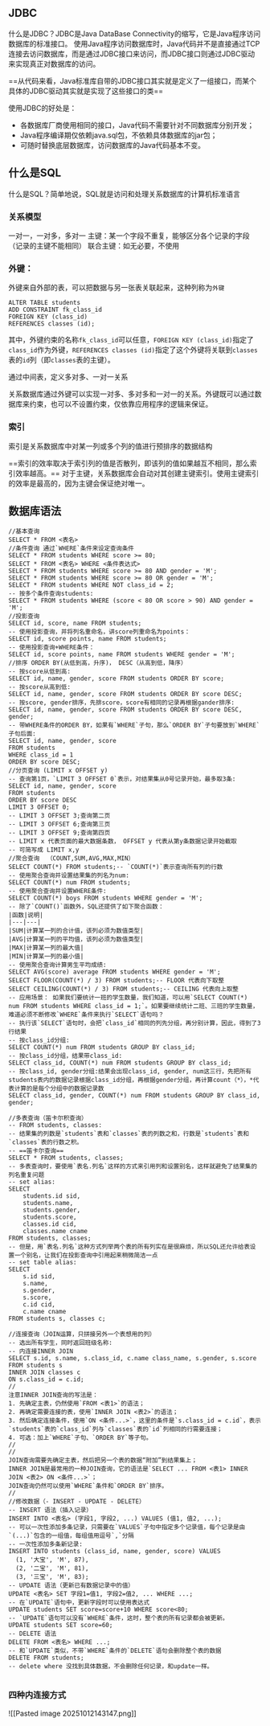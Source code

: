## JDBC
什么是JDBC？JDBC是Java DataBase Connectivity的缩写，它是Java程序访问数据库的标准接口。
使用Java程序访问数据库时，Java代码并不是直接通过TCP连接去访问数据库，而是通过JDBC接口来访问，而JDBC接口则通过JDBC驱动来实现真正对数据库的访问。

==从代码来看，Java标准库自带的JDBC接口其实就是定义了一组接口，而某个具体的JDBC驱动其实就是实现了这些接口的类==

使用JDBC的好处是：

- 各数据库厂商使用相同的接口，Java代码不需要针对不同数据库分别开发；
- Java程序编译期仅依赖java.sql包，不依赖具体数据库的jar包；
- 可随时替换底层数据库，访问数据库的Java代码基本不变。

## 什么是SQL
什么是SQL？简单地说，SQL就是访问和处理关系数据库的计算机标准语言

### 关系模型
一对一，一对多，多对一
主键：某一个字段不重复，能够区分各个记录的字段（记录的主键不能相同）
联合主键：如无必要，不使用

### 外键：
外键来自外部的表，可以把数据与另一张表关联起来，这种列称为`外键`
```mysql
ALTER TABLE students
ADD CONSTRAINT fk_class_id
FOREIGN KEY (class_id)
REFERENCES classes (id);
```
其中，外键约束的名称`fk_class_id`可以任意，`FOREIGN KEY (class_id)`指定了`class_id`作为外键，`REFERENCES classes (id)`指定了这个外键将关联到`classes`表的`id`列（即`classes`表的主键）。


通过中间表，定义多对多、一对一关系

关系数据库通过外键可以实现一对多、多对多和一对一的关系。外键既可以通过数据库来约束，也可以不设置约束，仅依靠应用程序的逻辑来保证。

### 索引
索引是关系数据库中对某一列或多个列的值进行预排序的数据结构

==索引的效率取决于索引列的值是否散列，即该列的值如果越互不相同，那么索引效率越高。==
对于主键，关系数据库会自动对其创建主键索引。使用主键索引的效率是最高的，因为主键会保证绝对唯一。


## 数据库语法

```mysql
//基本查询
SELECT * FROM <表名>
//条件查询 通过`WHERE`条件来设定查询条件
SELECT * FROM students WHERE score >= 80;
SELECT * FROM <表名> WHERE <条件表达式>
SELECT * FROM students WHERE score >= 80 AND gender = 'M';
SELECT * FROM students WHERE score >= 80 OR gender = 'M';
SELECT * FROM students WHERE NOT class_id = 2;
-- 按多个条件查询students:
SELECT * FROM students WHERE (score < 80 OR score > 90) AND gender = 'M';
//投影查询
SELECT id, score, name FROM students;
-- 使用投影查询，并将列名重命名，讲score列重命名为points：
SELECT id, score points, name FROM students;
-- 使用投影查询+WHERE条件：
SELECT id, score points, name FROM students WHERE gender = 'M';
//排序 ORDER BY(从低到高，升序)， DESC（从高到低，降序）
-- 按score从低到高:
SELECT id, name, gender, score FROM students ORDER BY score;
-- 按score从高到低:
SELECT id, name, gender, score FROM students ORDER BY score DESC;
-- 按score, gender排序，先排score，score有相同的记录再根据gander排序:
SELECT id, name, gender, score FROM students ORDER BY score DESC, gender;
-- 带WHERE条件的ORDER BY，如果有`WHERE`子句，那么`ORDER BY`子句要放到`WHERE`子句后面:
SELECT id, name, gender, score
FROM students
WHERE class_id = 1
ORDER BY score DESC;
//分页查询 (LIMIT x OFFSET y)
-- 查询第1页，`LIMIT 3 OFFSET 0`表示，对结果集从0号记录开始，最多取3条:
SELECT id, name, gender, score
FROM students
ORDER BY score DESC
LIMIT 3 OFFSET 0;
-- LIMIT 3 OFFSET 3;查询第二页
-- LIMIT 3 OFFSET 6;查询第三页
-- LIMIT 3 OFFSET 9;查询第四页
-- LIMIT x 代表页面的最大数据条数， OFFSET y 代表从第y条数据记录开始截取
-- 可简写成 LIMIT x,y
//聚合查询  （COUNT,SUM,AVG,MAX,MIN）
SELECT COUNT(*) FROM students;-- `COUNT(*)`表示查询所有列的行数
-- 使用聚合查询并设置结果集的列名为num:
SELECT COUNT(*) num FROM students;
-- 使用聚合查询并设置WHERE条件:
SELECT COUNT(*) boys FROM students WHERE gender = 'M';
-- 除了`COUNT()`函数外，SQL还提供了如下聚合函数：
|函数|说明|
|---|---|
|SUM|计算某一列的合计值，该列必须为数值类型|
|AVG|计算某一列的平均值，该列必须为数值类型|
|MAX|计算某一列的最大值|
|MIN|计算某一列的最小值|
-- 使用聚合查询计算男生平均成绩:
SELECT AVG(score) average FROM students WHERE gender = 'M';
SELECT FLOOR(COUNT(*) / 3) FROM students;-- FLOOR 代表向下取整
SELECT CEILING(COUNT(*) / 3) FROM students;-- CEILING 代表向上取整
-- 应用场景： 如果我们要统计一班的学生数量，我们知道，可以用`SELECT COUNT(*) num FROM students WHERE class_id = 1;`。如果要继续统计二班、三班的学生数量，难道必须不断修改`WHERE`条件来执行`SELECT`语句吗？
-- 执行该`SELECT`语句时，会把`class_id`相同的列先分组，再分别计算，因此，得到了3行结果
-- 按class_id分组:
SELECT COUNT(*) num FROM students GROUP BY class_id;
-- 按class_id分组，结果带class_id:
SELECT class_id, COUNT(*) num FROM students GROUP BY class_id;
-- 按class_id, gender分组:结果会出现class_id, gender, num这三行，先把所有students表内的数据记录根据class_id分组，再根据gender分组，再计算count（*），*代表计算的是每个分组中的数据记录数
SELECT class_id, gender, COUNT(*) num FROM students GROUP BY class_id, gender;

//多表查询（笛卡尔积查询）
-- FROM students, classes:
-- 结果集的列数是`students`表和`classes`表的列数之和，行数是`students`表和`classes`表的行数之积。
-- ==笛卡尔查询==
SELECT * FROM students, classes;
-- 多表查询时，要使用`表名.列名`这样的方式来引用列和设置别名，这样就避免了结果集的列名重复问题
-- set alias:
SELECT
    students.id sid,
    students.name,
    students.gender,
    students.score,
    classes.id cid,
    classes.name cname
FROM students, classes;
-- 但是，用`表名.列名`这种方式列举两个表的所有列实在是很麻烦，所以SQL还允许给表设置一个别名，让我们在投影查询中引用起来稍微简洁一点
-- set table alias:
SELECT
    s.id sid,
    s.name,
    s.gender,
    s.score,
    c.id cid,
    c.name cname
FROM students s, classes c;

//连接查询（JOIN运算，只拼接另外一个表想用的列）
-- 选出所有学生，同时返回班级名称:
-- 内连接INNER JOIN
SELECT s.id, s.name, s.class_id, c.name class_name, s.gender, s.score
FROM students s
INNER JOIN classes c
ON s.class_id = c.id;
//
注意INNER JOIN查询的写法是：
1. 先确定主表，仍然使用`FROM <表1>`的语法；
2. 再确定需要连接的表，使用`INNER JOIN <表2>`的语法；
3. 然后确定连接条件，使用`ON <条件...>`，这里的条件是`s.class_id = c.id`，表示`students`表的`class_id`列与`classes`表的`id`列相同的行需要连接；
4. 可选：加上`WHERE`子句、`ORDER BY`等子句。
//
//
JOIN查询需要先确定主表，然后把另一个表的数据“附加”到结果集上；
INNER JOIN是最常用的一种JOIN查询，它的语法是`SELECT ... FROM <表1> INNER JOIN <表2> ON <条件...>`；
JOIN查询仍然可以使用`WHERE`条件和`ORDER BY`排序。
//
//修改数据（- INSERT - UPDATE - DELETE）
-- INSERT 语法（插入记录）
INSERT INTO <表名> (字段1, 字段2, ...) VALUES (值1, 值2, ...);
-- 可以一次性添加多条记录，只需要在`VALUES`子句中指定多个记录值，每个记录是由`(...)`包含的一组值，每组值用逗号`,`分隔
-- 一次性添加多条新记录:
INSERT INTO students (class_id, name, gender, score) VALUES
  (1, '大宝', 'M', 87),
  (2, '二宝', 'M', 81),
  (3, '三宝', 'M', 83);
-- UPDATE 语法（更新已有数据记录中的值）
UPDATE <表名> SET 字段1=值1, 字段2=值2, ... WHERE ...;
-- 在`UPDATE`语句中，更新字段时可以使用表达式
UPDATE students SET score=score+10 WHERE score<80;
-- `UPDATE`语句可以没有`WHERE`条件，这时，整个表的所有记录都会被更新。
UPDATE students SET score=60;
-- DELETE 语法
DELETE FROM <表名> WHERE ...;
-- 和`UPDATE`类似，不带`WHERE`条件的`DELETE`语句会删除整个表的数据
DELETE FROM students;
-- delete where 没找到具体数据，不会删除任何记录，和update一样。


```






### 四种内连接方式
![[Pasted image 20251012143147.png]]